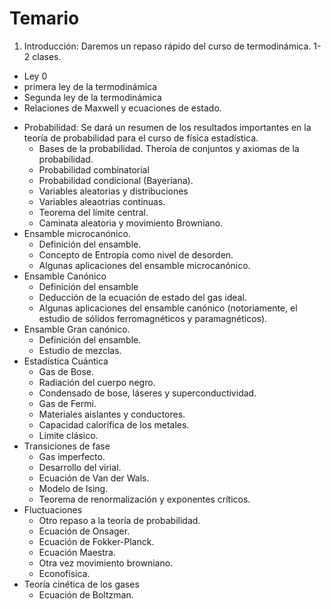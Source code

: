 # Temario
1. Introducción: Daremos un repaso rápido del curso de termodinámica. 1-2 clases. 
 * Ley 0
 * primera ley de la termodinámica
 * Segunda ley de la termodinámica
 * Relaciones de Maxwell y ecuaciones de estado. 
- Probabilidad: Se dará un resumen de los resultados importantes en la teoría de probabilidad para el curso de física estadística. 
  * Bases de la probabilidad. Theroía de conjuntos y axiomas de la probabilidad. 
  * Probabilidad combinatorial
  * Probabilidad condicional (Bayeriana). 
  * Variables aleatorias y distribuciones 
  * Variables aleaotrias continuas. 
  * Teorema del límite central.
  * Caminata aleatoria y movimiento Browniano. 
- Ensamble microcanónico. 
  * Definición del ensamble. 
  * Concepto de Entropía como nivel de desorden. 
  * Algunas aplicaciones del ensamble microcanónico. 
- Ensamble Canónico
  * Definición del ensamble
  * Deducción de la ecuación de estado del gas ideal. 
  * Algunas aplicaciones del ensamble canónico (notoriamente, el estudio de sólidos ferromagnéticos y paramagnéticos). 
- Ensamble Gran canónico. 
  * Definición del ensamble. 
  * Estudio de mezclas.
- Estadística Cuántica
  * Gas de Bose.
  * Radiación del cuerpo negro.
  * Condensado de bose, láseres y superconductividad. 
  * Gas de Fermi. 
  * Materiales aislantes y conductores. 
  * Capacidad calorífica de los metales. 
  * Limite clásico.
- Transiciones de fase
  * Gas imperfecto.
  * Desarrollo del virial. 
  * Ecuación de Van der Wals.
  * Modelo de Ising.
  * Teorema de renormalización y exponentes críticos.
- Fluctuaciones
  * Otro repaso a la teoría de probabilidad. 
  * Ecuación de Onsager.
  * Ecuación de Fokker-Planck.
  * Ecuación Maestra.
  * Otra vez movimiento browniano. 
  * Econofísica. 
- Teoría cinética de los gases
  * Ecuación de Boltzman.
  
  
  
  
  
